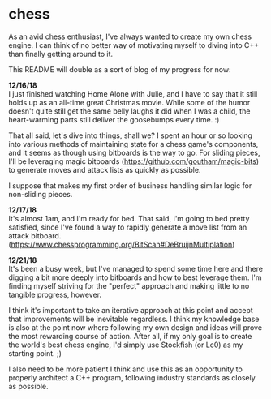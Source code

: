 # chess

As an avid chess enthusiast, I've always wanted to create my own chess engine.  I can think of no better way of motivating myself to diving into C++ than finally getting around to it.

This README will double as a sort of blog of my progress for now:

<b>12/16/18</b><br>
I just finished watching Home Alone with Julie, and I have to say that it still holds up as an all-time great Christmas movie.  While some of the humor doesn't quite still get the same belly laughs it did when I was a child, the heart-warming parts still deliver the goosebumps every time.  :)

That all said, let's dive into things, shall we?  I spent an hour or so looking into various methods of maintaining state for a chess game's components, and it seems as though using bitboards is the way to go.  For sliding pieces, I'll be leveraging magic bitboards (https://github.com/goutham/magic-bits) to generate moves and attack lists as quickly as possible.

I suppose that makes my first order of business handling similar logic for non-sliding pieces.

<b>12/17/18</b><br>
It's almost 1am, and I'm ready for bed.  That said, I'm going to bed pretty satisfied, since I've found a way to rapidly generate a move list from an attack bitboard.  (https://www.chessprogramming.org/BitScan#DeBruijnMultiplation)

<b>12/21/18</b><br>
It's been a busy week, but I've managed to spend some time here and there digging a bit more deeply into bitboards and how to best leverage them.  I'm finding myself striving for the "perfect" approach and making little to no tangible progress, however.

I think it's important to take an iterative approach at this point and accept that improvements will be inevitable regardless.  I think my knowledge base is also at the point now where following my own design and ideas will prove the most rewarding course of action.  After all, if my only goal is to create the world's best chess engine, I'd simply use Stockfish (or Lc0) as my starting point.  ;)

I also need to be more patient I think and use this as an opportunity to properly architect a C++ program, following industry standards as closely as possible.
